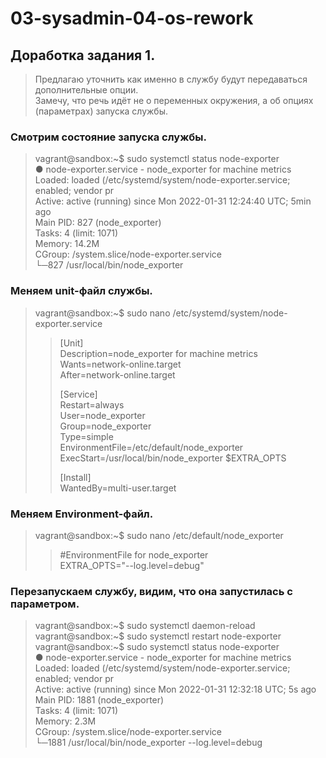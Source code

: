 # 03-sysadmin-04-os-rework  
  
## Доработка задания 1.  
  
>Предлагаю уточнить как именно в службу будут передаваться дополнительные опции.   
>Замечу, что речь идёт не о переменных окружения, а об опциях (параметрах) запуска службы.  
  
### Смотрим состояние запуска службы. 
   
>vagrant@sandbox:~$ sudo systemctl status node-exporter  
>● node-exporter.service - node_exporter for machine metrics  
>     Loaded: loaded (/etc/systemd/system/node-exporter.service; enabled; vendor pr  
>     Active: active (running) since Mon 2022-01-31 12:24:40 UTC; 5min ago  
>   Main PID: 827 (node_exporter)  
>      Tasks: 4 (limit: 1071)  
>     Memory: 14.2M  
>     CGroup: /system.slice/node-exporter.service  
>             └─827 /usr/local/bin/node_exporter  

### Меняем unit-файл службы.  
  
>vagrant@sandbox:~$ sudo nano /etc/systemd/system/node-exporter.service  
>>[Unit]  
>>Description=node_exporter for machine metrics  
>>Wants=network-online.target  
>>After=network-online.target  
>>  
>>[Service]  
>>Restart=always  
>>User=node_exporter  
>>Group=node_exporter  
>>Type=simple  
>>EnvironmentFile=/etc/default/node_exporter  
>>ExecStart=/usr/local/bin/node_exporter $EXTRA_OPTS  
>>  
>>[Install]  
>>WantedBy=multi-user.target  
  
### Меняем Environment-файл.  
  
>vagrant@sandbox:~$ sudo nano /etc/default/node_exporter  
>> #EnvironmentFile for node_exporter  
>> EXTRA_OPTS="--log.level=debug"  
  
### Перезапускаем службу, видим, что она запустилась с параметром.   
  
>vagrant@sandbox:\~$ sudo systemctl daemon-reload  
>vagrant@sandbox:\~$ sudo systemctl restart node-exporter  
>vagrant@sandbox:\~$ sudo systemctl status node-exporter  
>● node-exporter.service - node_exporter for machine metrics  
>     Loaded: loaded (/etc/systemd/system/node-exporter.service; enabled; vendor pr  
>   Active: active (running) since Mon 2022-01-31 12:32:18 UTC; 5s ago  
>   Main PID: 1881 (node_exporter)  
>      Tasks: 4 (limit: 1071)  
>     Memory: 2.3M  
>     CGroup: /system.slice/node-exporter.service  
>             └─1881 /usr/local/bin/node_exporter --log.level=debug  
